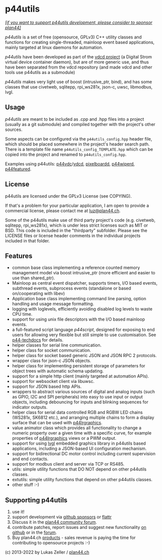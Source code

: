 
p44utils
========

*[[if you want to support p44utils development, please consider to sponsor plan44]](https://github.com/sponsors/plan44)* 

*p44utils* is a set of free (opensource, GPLv3) C++ utility classes and functions for creating single-threaded, mainloop event based applications, mainly targeted at linux daemons for automation.

*p44utils* have been developed as part of the [vdcd project](https://github.com/plan44/vdcd) (a Digital Strom virtual device container daemon), but are of more generic use, and thus have been separated from the vdcd repository (and made vdcd and other tools use p44utils as a submodule)

*p44utils* makes very light use of boost (intrusive\_ptr, bind), and has some classes that use civetweb, sqlitepp, rpi_ws281x, json-c, uwsc, libmodbus, lvgl.

Usage
-----
*p44utils* are meant to be included as .cpp and .hpp files into a project (usually as a git submodule) and compiled together with the project's other sources.

Some aspects can be configured via the `p44utils_config.hpp` header file, which should be placed somewhere in the project's header search path. There is a template file name `p44utils_config_TEMPLATE.hpp` which can be copied into the project and renamed to `p44utils_config.hpp`.

Examples using p44utils: [p44vdc](https://github.com/plan44/p44vdc)/[vdcd](https://github.com/plan44/vdcd), [pixelboardd](https://github.com/plan44/pixelboardd), [p44wiperd](https://github.com/plan44/p44wiperd), [p44featured](https://github.com/plan44/p44featured).

License
-------

p44utils are licensed under the GPLv3 License (see COPYING).

If that's a problem for your particular application, I am open to provide a commercial license, please contact me at [luz@plan44.ch](mailto:luz@plan44.ch).

Some of the p44utils make use of third party project's code (e.g. civetweb, sqlitepp, rpi_ws281x), which is under less strict licenses such as MIT or BSD. This code is included in the "thirdparty" subfolder. Please see the LICENSE files or license header comments in the individual projects included in that folder.


Features
--------

- common base class implementing a reference counted memory management model via boost intrusive\_ptr (more efficient and easier to use than shared\_ptr).
- Mainloop as central event dispatcher, supports timers, I/O based events, subthread events, subprocess events (standalone or based on/cooperating with libev)
- Application base class implementing command line parsing, option handling and usage message formatting.
- logging with loglevels, efficiently avoiding disabled log levels to waste CPU time.
- support for using unix file descriptors with the I/O based mainloop events.
- a full-featured script language *p44script*, designed for exposing to end users for allowing very flexible but still simple to use customisation. See [p44-techdocs](https://plan44.ch/p44-techdocs/en/script_ref/) for details.
- helper classes for serial line communication.
- helper class for socket communication.
- helper class for socket based generic JSON and JSON RPC 2 protocols.
- wrapper class for json-c JSON objects.
- helper class for implementing persistent storage of parameters for object trees with automatic schema updating.
- support for a simple http client (mainly targeted at automation APIs).
- support for websocket client via libuwsc.
- support for JSON based http APIs.
- wrappers to abstract various sources of digital and analog inputs (such as GPIO, I2C and SPI peripherals) into easy to use input or output objects, including debouncing for inputs and blinking sequences for indicator outputs.
- helper class for serial data controlled RGB and RGBW LED chains (WS281x, SK6812 etc.), and arranging multiple chains to form a display surface that can be used with [p44lrgraphics](https://github.com/plan44/p44lrgraphics).
- value animator class which provides all functionality to change a numeric property over a given time with a specific curve, for example properties of [p44lrgraphics](https://github.com/plan44/p44lrgraphics) views or a PWM output.
- support for using [lvgl](https://lvgl.io) embedded graphics library in p44utils based applications, including a JSON-based UI configuration mechanism.
- support for bidirectional DC motor control including current supervision and end contacts.
- support for modbus client and server via TCP or RS485.
- utils: simple utility functions that DO NOT depend on other p44utils classes.
- extutils: simple utility functions that depend on other p44utils classes.
- other stuff :-)

Supporting p44utils
-------------------

1. use it!
2. support development via [github sponsors](https://github.com/sponsors/plan44) or [flattr](https://flattr.com/@luz)
3. Discuss it in the [plan44 community forum](https://forum.plan44.ch/t/opensource-c-vdcd).
3. contribute patches, report issues and suggest new functionality [on github](https://github.com/plan44/p44utils) or in the [forum](https://forum.plan44.ch/t/opensource-c-vdcd).
5. Buy plan44.ch [products](https://plan44.ch/automation/products.php) - sales revenue is paying the time for contributing to opensource projects :-)


(c) 2013-2022 by Lukas Zeller / [plan44.ch](http://www.plan44.ch/opensource)
